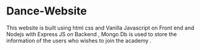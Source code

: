 # Dance-Website
This website is built using html css and  Vanilla Javascript on Front end and Nodejs with Express JS on Backend , Mongo Db is used to store the information of the users who wishes to join the academy .
